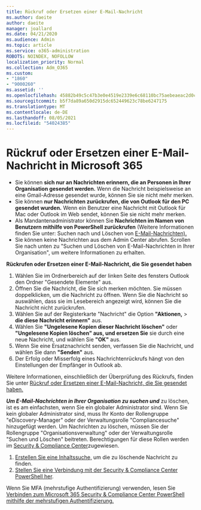 ```yaml
---
title: Rückruf oder Ersetzen einer E-Mail-Nachricht
ms.author: daeite
author: daeite
manager: joallard
ms.date: 04/21/2020
ms.audience: Admin
ms.topic: article
ms.service: o365-administration
ROBOTS: NOINDEX, NOFOLLOW
localization_priority: Normal
ms.collection: Adm_O365
ms.custom:
- "1860"
- "9000260"
ms.assetid: ''
ms.openlocfilehash: 45882b49c5c47b3e0e4519e2339e6c68110bc75aebeaeac2d0ccd009bdfa3f7e
ms.sourcegitcommit: b5f7da89a650d2915dc652449623c78be6247175
ms.translationtype: MT
ms.contentlocale: de-DE
ms.lasthandoff: 08/05/2021
ms.locfileid: "54024385"
---
```

# <a name="recall-or-replace-an-email-message-in-microsoft-365"></a>Rückruf oder Ersetzen einer E-Mail-Nachricht in Microsoft 365

- Sie können **sich nur an Nachrichten erinnern, die an Personen in Ihrer Organisation gesendet werden.** Wenn die Nachricht beispielsweise an eine Gmail-Adresse gesendet wurde, können Sie sie nicht mehr merken.
- Sie können **nur Nachrichten zurückrufen, die von Outlook für den PC gesendet wurden.** Wenn ein Benutzer eine Nachricht mit Outlook für Mac oder Outlook im Web sendet, können Sie sie nicht mehr merken.
- Als Mandantenadministrator können Sie **Nachrichten im Namen von Benutzern mithilfe von PowerShell zurückrufen** (Weitere Informationen finden Sie unter: Suchen nach und Löschen von [E-Mail-Nachrichten).](https://docs.microsoft.com/microsoft-365/compliance/search-for-and-delete-messages-in-your-organization)
- Sie können keine Nachrichten aus dem Admin Center abrufen. Scrollen Sie nach unten zu "Suchen und Löschen von E-Mail-Nachrichten in Ihrer Organisation", um weitere Informationen zu erhalten.

**Rückrufen oder Ersetzen einer E-Mail-Nachricht, die Sie gesendet haben**

1. Wählen Sie im Ordnerbereich auf der linken Seite des fensters Outlook den Ordner "Gesendete Elemente" aus.
2. Öffnen Sie die Nachricht, die Sie sich merken möchten. Sie müssen doppelklicken, um die Nachricht zu öffnen. Wenn Sie die Nachricht so auswählen, dass sie im Lesebereich angezeigt wird, können Sie die Nachricht nicht zurückrufen.
3. Wählen Sie auf der Registerkarte "Nachricht" die Option **"Aktionen,**  >  **die diese Nachricht erinnern"** aus.
4. Wählen Sie **"Ungelesene Kopien dieser Nachricht löschen"** oder **"Ungelesene Kopien löschen" aus, und ersetzen Sie** sie durch eine neue Nachricht, und wählen Sie **"OK"** aus.
5. Wenn Sie eine Ersatznachricht senden, verfassen Sie die Nachricht, und wählen Sie dann **"Senden"** aus.
6. Der Erfolg oder Misserfolg eines Nachrichtenrückrufs hängt von den Einstellungen der Empfänger in Outlook ab.

Weitere Informationen, einschließlich der Überprüfung des Rückrufs, finden Sie unter [Rückruf oder Ersetzen einer E-Mail-Nachricht, die Sie gesendet haben.](https://support.office.com/article/35027f88-d655-4554-b4f8-6c0729a723a0)

***Um E-Mail-Nachrichten in Ihrer Organisation zu suchen und*** zu löschen, ist es am einfachsten, wenn Sie ein globaler Administrator sind. Wenn Sie kein globaler Administrator sind, muss Ihr Konto der Rollengruppe "eDiscovery-Manager" oder der Verwaltungsrolle "Compliancesuche" hinzugefügt werden. Um Nachrichten zu löschen, müssen Sie der Rollengruppe "Organisationsverwaltung" oder der Verwaltungsrolle "Suchen und Löschen" beitreten. Berechtigungen für diese Rollen werden im [Security & Compliance Center](https://protection.office.com/)zugewiesen.

1. [Erstellen Sie eine Inhaltssuche,](https://docs.microsoft.com/microsoft-365/compliance/content-search) um die zu löschende Nachricht zu finden.
2. [Stellen Sie eine Verbindung mit der Security & Compliance Center PowerShell her](https://docs.microsoft.com/powershell/exchange/office-365-scc/connect-to-scc-powershell/connect-to-scc-powershell).

Wenn Sie MFA (mehrstufige Authentifizierung) verwenden, lesen Sie [Verbinden zum Microsoft 365 Security & Compliance Center PowerShell mithilfe der mehrstufigen Authentifizierung.](https://docs.microsoft.com/powershell/exchange/office-365-scc/connect-to-scc-powershell/mfa-connect-to-scc-powershell)
